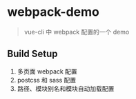 # webpack-demo

> vue-cli 中 webpack 配置的一个 demo

## Build Setup

1. 多页面 webpack 配置
2. postcss 和 sass 配置
3. 路径、模块别名和模块自动加载配置
